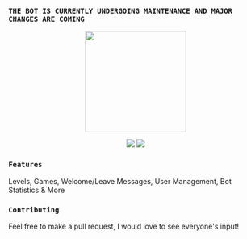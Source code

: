 ### `THE BOT IS CURRENTLY UNDERGOING MAINTENANCE AND MAJOR CHANGES ARE COMING`

<p align="center">
   <img src="https://cdn.discordapp.com/app-icons/509956886041329665/0eb7e6c1824aadce95d6c33d4ce933ca.png?size=128" width="200"/>
<p align="center">
   <a href="https://discord.gg/xy76XSb"><img src="https://img.shields.io/badge/Server-Invite-7289DA.svg?longCache=true&style=flat-square&logo=discord"/></a>
   <a href="https://discordapp.com/oauth2/authorize?client_id=509956886041329665&scope=bot&permissions=2146958591"><img src="https://img.shields.io/badge/Invite-Aurora-7289DA.svg?longCache=true&style=flat-square&logo=discord"/></a>
   <br/>
</p>
</p>

### `Features`
Levels, Games, Welcome/Leave Messages, User Management, Bot Statistics & More
### `Contributing`
Feel free to make a pull request, I would love to see everyone's input!
